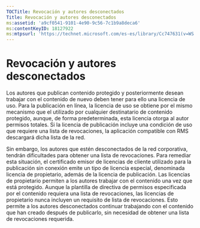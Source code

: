 ```yaml
---
TOCTitle: Revocación y autores desconectados
Title: Revocación y autores desconectados
ms:assetid: 'a9cf0541-9101-4e90-9c56-7c1b9a8deca6'
ms:contentKeyID: 18127922
ms:mtpsurl: 'https://technet.microsoft.com/es-es/library/Cc747631(v=WS.10)'
---
```


Revocación y autores desconectados
==================================

Los autores que publican contenido protegido y posteriormente desean trabajar con el contenido de nuevo deben tener para ello una licencia de uso. Para la publicación en línea, la licencia de uso se obtiene por el mismo mecanismo que el utilizado por cualquier destinatario de contenido protegido, aunque, de forma predeterminada, esta licencia otorga al autor permisos totales. Si la licencia de publicación incluye una condición de uso que requiere una lista de revocaciones, la aplicación compatible con RMS descargará dicha lista de la red.

Sin embargo, los autores que estén desconectados de la red corporativa, tendrán dificultades para obtener una lista de revocaciones. Para remediar esta situación, el certificado emisor de licencias de cliente utilizado para la publicación sin conexión emite un tipo de licencia especial, denominada licencia de propietario, además de la licencia de publicación. Las licencias de propietario permiten a los autores trabajar con el contenido una vez que está protegido. Aunque la plantilla de directiva de permisos especificada por el contenido requiera una lista de revocaciones, las licencias de propietario nunca incluyen un requisito de lista de revocaciones. Esto permite a los autores desconectados continuar trabajando con el contenido que han creado después de publicarlo, sin necesidad de obtener una lista de revocaciones requerida.